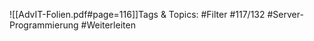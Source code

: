
![[AdvIT-Folien.pdf#page=116]]Tags & Topics:
   #Filter
   #117/132
   #Server-Programmierung
   #Weiterleiten